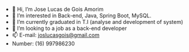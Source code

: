 - 👋 Hi, I’m Jose Lucas de Gois Amorim
- 👀 I’m interested in Back-end, Java, Spring Boot, MySQL.
- 🌱 I’m currently graduated in T.I (analyse and development of system)
- 💞️ I’m looking to a job as a back-end developer 
- 📫 E-mail: joslucasgois@gmail.com
-    Number: (16) 997986230

